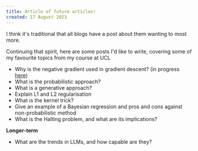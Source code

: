 ```yaml
---
title: Article of future articles!
created: 17 August 2023
---
```


I think it's traditional that all blogs have a post about them wanting to most more. 

Continuing that spirit, here are some posts I'd like to write, covering some of my favourite topics from my course at UCL

* Why is the negative gradient used in gradient descent? (in progress [here](https://github.com/bndxn/ml-mechanics))
* What is the probabilistic approach? 
* What is a generative approach?
* Explain L1 and L2 regularisation
* What is the kernel trick?
* Give an example of a Bayesian regression and pros and cons against non-probabilistic method
* What is the Halting problem, and what are its implications?

**Longer-term**

* What are the trends in LLMs, and how capable are they?
